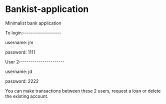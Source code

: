 # Bankist-application
Minimalist bank application

To login:-------------------

username: jm

password: 1111

User 2:----------------------

username: jd

password: 2222

You can make transactions between these 2 users, request a loan or delete the existing account.
